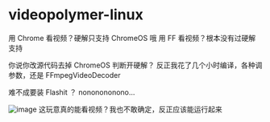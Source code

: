 # videopolymer-linux

用 Chrome 看视频？硬解只支持 ChromeOS 哦
用 FF 看视频？根本没有过硬解支持

你说你改源代码去掉 ChromeOS 判断开硬解？ 反正我花了几个小时编译，各种调参数，还是 FFmpegVideoDecoder

难不成要装 Flashit ？ nononononono...

![image](https://cloud.githubusercontent.com/assets/8022103/13902733/3b02ff16-ee90-11e5-829c-72091ceb8c8d.png)
这玩意真的能看视频？我也不敢确定，反正应该能运行起来
